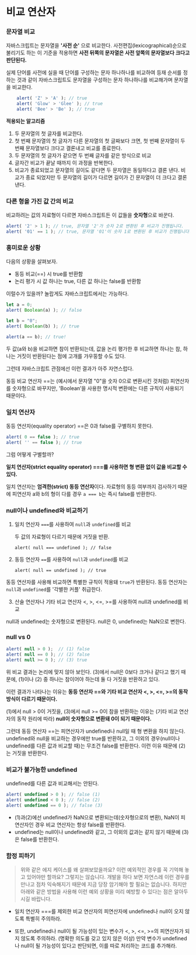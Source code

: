# 비교 연산자

### 문자열 비교

자바스크립트는 문자열을 **'사전 순'** 으로 비교한다. 사전편집(lexicographical)순으로 불리기도 하는 이 기준을 적용하면 **사전 뒤쪽의 문자열은 사전 앞쪽의 문자열보다 크다고 판단된다.**

실제 단어를 사전에 실을 때 단어를 구성하는 문자 하나하나를 비교하여 등재 순서를 정하는 것과 같이 자바스크립트도 문자열을 구성하는 문자 하나하나를 비교해가며 문자열을 비교한다.

```javascript
    alert( 'Z' > 'A' ); // true
    alert( 'Glow' > 'Glee' ); // true
    alert( 'Bee' > 'Be' ); // true
```
**적용되는 알고리즘**
1. 두 문자열의 첫 글자를 비교한다.
2. 첫 번째 문자열의 첫 글자가 다른 문자열의 첫 글짜보다 크면, 첫 번째 문자열이 두 번째 문자열보다 크다고 결론내고 비교를 종료한다.
3. 두 문자열의 첫 글자가 같으면 두 번째 글자를 같은 방식으로 비교
4. 글자간 비교가 끝날 때까지 이 과정을 반복한다.
5. 비교가 종료되었고 문자열의 길이도 같다면 두 문자열은 동일하다고 결론 낸다. 비교가 종료 되었지만 두 문자열의 길이가 다르면 길이가 긴 문자열이 더 크다고 결론 낸다.

### 다른 형을 가진 값 간의 비교

비교하려는 값의 자료형이 다르면 자바스크립트든 이 값들을 **숫자형**으로 바꾼다.

```javascript
alert( '2' > 1 ); // true, 문자열 '2'가 숫자 2로 변환된 후 비교가 진행됩니다.
alert( '01' == 1 ); // true, 문자열 '01'이 숫자 1로 변환된 후 비교가 진행됩니다.
```

### 흥미로운 상황

다음의 상황을 살펴보자.

- 동등 비교(==) 시 true를 반환함
- 논리 평가 시 값 하나는 true, 다른 값 하나는 false를 반환함

이럴수가 있을까? 놀랍게도 자바스크립트에서는 가능하다.

```javascript
let a = 0;
alert( Boolean(a) ); // false

let b = "0";
alert( Boolean(b) ); // true

alert(a == b); // true!
```

두 값(a와 b)을 비교하면 참이 반환되는데, 값을 논리 평가한 후 비교하면 하나는 참, 하나는 거짓이 반환된다는 점에 고개를 갸우뚱할 수도 있다.

그런데 자바스크립트 관점에선 이런 결과가 아주 자연스럽다.

동등 비교 연산자 ==는 (예시에서 문자열 "0"을 숫자 0으로 변환시킨 것처럼) 피연산자를 숫자형으로 바꾸지만, 'Boolean’을 사용한 명시적 변환에는 다른 규칙이 사용되기 때문이다.

### 일치 연산자

동등 연산자(equality operator) ==은 0과 false를 구별하지 못한다.

```javascript
alert( 0 == false ); // true
alert( '' == false ); // true
```
그럼 어떻게 구별할까?

**일치 연산자(strict equality operator) ===를 사용하면 형 변환 없이 값을 비교할 수 있다.**

일치 연산자는 **엄격한(strict) 동등 연산자**이다. 자료형의 동등 여부까지 검사하기 때문에 피연산자 a와 b의 형이 다를 경우 `a === b`는 즉시 false를 반환한다.

### null이나 undefined와 비교하기

1. 일치 연산자 `===`를 사용하여 `null`과 `undefined`를 비교

    두 값의 자료형이 다르기 때문에 거짓을 반환.

    `alert( null === undefined ); // false`

2. 동등 연산자 `==`를 사용하여 `null`과 `undefined`를 비교

    `alert( null == undefined ); // true`

동등 연산자를 사용해 비교하면 특별한 규칙이 적용돼 `true`가 반환된다. 동등 연산자는 `null`과 `undefined`를 '각별한 커플' 취급한다.

3. 산술 연산자나 기타 비교 연산자 <, >, <=, >=를 사용하여 null과 undefined를 비교


null과 undefined는 숫자형으로 변환된다. null은 0, undefined는 NaN으로 변한다.

### null vs 0

```javascript
alert( null > 0 );  // (1) false
alert( null == 0 ); // (2) false
alert( null >= 0 ); // (3) true
```

위 비교 결과는 논리에 맞지 않아 보인다. (3)에서 null은 0보다 크거나 같다고 했기 때문에, (1)이나 (2) 중 하나는 참이어야 하는데 둘 다 거짓을 반환하고 있다.

이런 결과가 나타나는 이유는 **동등 연산자 ==와 기타 비교 연산자 <, >, <=, >=의 동작 방식이 다르기 때문이다.**

(1)에서 null > 0이 거짓을, (3)에서 null >= 0이 참을 반환하는 이유는 (기타 비교 연산자의 동작 원리에 따라) **null이 숫자형으로 변환돼 0이 되기 때문이다.**

그런데 동등 연산자 ==는 피연산자가 undefined나 null일 때 형 변환을 하지 않는다. undefined와 null을 비교하는 경우에만 true를 반환하고, 그 이외의 경우(null이나 undefined를 다른 값과 비교할 때)는 무조건 false를 반환한다. 이런 이유 때문에 (2)는 거짓을 반환한다.

### 비교가 불가능한 undefined

undefined를 다른 값과 비교해서는 안된다.

```javascript
alert( undefined > 0 ); // false (1)
alert( undefined < 0 ); // false (2)
alert( undefined == 0 ); // false (3)
```

- (1)과(2)에선 undefined가 NaN으로 변환되는데(숫자형으로의 변환), NaN이 피연산자인 경우 비교 연산자는 항상 false를 반환한다.
- undefined는 null이나 undefined와 같고, 그 이외의 값과는 같지 않기 때문에 (3)은 false를 반환한다.

### 함정 피하기

> 위와 같은 에지 케이스를 왜 살펴보았을까요? 이런 예외적인 경우를 꼭 기억해 놓고 있어야만 할까요? 그렇지는 않습니다. 개발을 하다 보면 자연스레 이런 경우를 만나고 점차 익숙해지기 때문에 지금 당장 암기해야 할 필요는 없습니다. 하지만 아래와 같은 방법을 사용해 이런 예외 상황을 미리 예방할 수 있다는 점은 알아두시길 바랍니다.

- 일치 연산자 ===를 제외한 비교 연산자의 피연산자에 undefined나 null이 오지 않도록 특별히 주의하라.

- 또한, undefined나 null이 될 가능성이 있는 변수가 <, >, <=, >=의 피연산자가 되지 않도록 주의하라. (명확한 의도를 갖고 있지 않은 이상) 만약 변수가 undefined나 null이 될 가능성이 있다고 판단되면, 이를 따로 처리하는 코드를 추가해라.